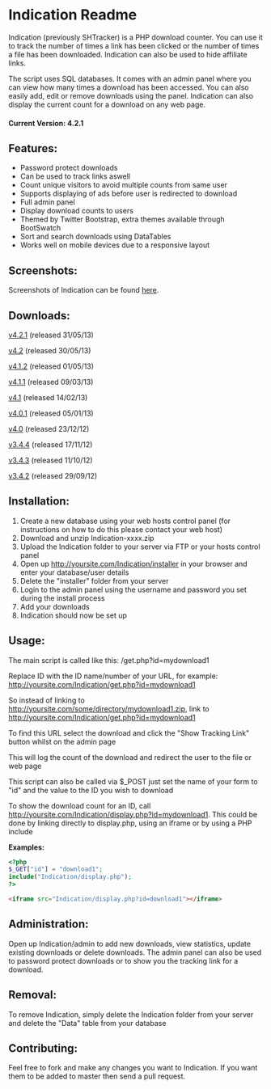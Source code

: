 Indication Readme
================

Indication (previously SHTracker) is a PHP download counter. You can use it to track the number of times a link has been clicked or the number of times a file has been downloaded. Indication can also be used to hide affiliate links.

The script uses SQL databases. It comes with an admin panel where you can view how many times a download has been accessed. You can also easily add, edit or remove downloads using the panel. Indication can also display the current count for a download on any web page.

#### Current Version: 4.2.1

Features:
---------

* Password protect downloads
* Can be used to track links aswell
* Count unique visitors to avoid multiple counts from same user
* Supports displaying of ads before user is redirected to download
* Full admin panel
* Display download counts to users
* Themed by Twitter Bootstrap, extra themes available through BootSwatch
* Sort and search downloads using DataTables
* Works well on mobile devices due to a responsive layout

Screenshots:
------------

Screenshots of Indication can be found [here](http://imgur.com/a/7aQPl).

Downloads:
------------

[v4.2.1](http://sidhosting.co.uk/downloads/get.php?id=indication) (released 31/05/13)

[v4.2](http://sidhosting.co.uk/downloads/get.php?id=indication&tag=4.2) (released 30/05/13)

[v4.1.2](http://sidhosting.co.uk/downloads/get.php?id=indication&tag=4.1.2) (released 01/05/13)

[v4.1.1](http://sidhosting.co.uk/downloads/get.php?id=indication&tag=4.1.1) (released 09/03/13)

[v4.1](http://sidhosting.co.uk/downloads/get.php?id=indication&tag=4.1) (released 14/02/13)

[v4.0.1](http://sidhosting.co.uk/downloads/get.php?id=indication&tag=4.0.1) (released 05/01/13)

[v4.0](http://sidhosting.co.uk/downloads/get.php?id=indication&tag=4.0) (released 23/12/12)

[v3.4.4](http://sidhosting.co.uk/downloads/get.php?id=indication&tag=3.4.4) (released 17/11/12)

[v3.4.3](http://sidhosting.co.uk/downloads/get.php?id=indication&tag=3.4.3) (released 11/10/12)

[v3.4.2](http://sidhosting.co.uk/downloads/get.php?id=indication&tag=3.4.2) (released 29/09/12)

Installation:
-------------

1. Create a new database using your web hosts control panel (for instructions on how to do this please contact your web host)
2. Download and unzip Indication-xxxx.zip
3. Upload the Indication folder to your server via FTP or your hosts control panel
4. Open up http://yoursite.com/Indication/installer in your browser and enter your database/user details
5. Delete the "installer" folder from your server
6. Login to the admin panel using the username and password you set during the install process
7. Add your downloads
8. Indication should now be set up

Usage:
------

The main script is called like this: /get.php?id=mydownload1

Replace ID with the ID name/number of your URL, for example: http://yoursite.com/Indication/get.php?id=mydownload1

So instead of linking to http://yoursite.com/some/directory/mydownload1.zip, link to http://yoursite.com/Indication/get.php?id=mydownload1

To find this URL select the download and click the "Show Tracking Link" button whilst on the admin page

This will log the count of the download and redirect the user to the file or web page

This script can also be called via $_POST just set the name of your form to "id" and the value to the ID you wish to download

To show the download count for an ID, call http://yoursite.com/Indication/display.php?id=mydownload1. This could be done by linking directly to display.php, using an iframe or by using a PHP include

**Examples:**

```php
<?php
$_GET["id"] = "download1";
include("Indication/display.php");
?>
```

```html
<iframe src="Indication/display.php?id=download1"></iframe>
```

Administration:
---------------

Open up Indication/admin to add new downloads, view statistics, update existing downloads or delete downloads. The admin panel can also be used to password protect downloads or to show you the tracking link for a download.

Removal:
--------

To remove Indication, simply delete the Indication folder from your server and delete the "Data" table from your database

Contributing:
-------------

Feel free to fork and make any changes you want to Indication. If you want them to be added to master then send a pull request.
